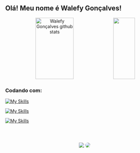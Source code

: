 ## Olá! Meu nome é Walefy Gonçalves!

<div align="center">
  <img width="49%" height="195px" src="https://github-readme-stats.vercel.app/api?username=walefy&show_icons=true&count_private=true&hide_border=true&theme=dracula" alt="Walefy Gonçalves github stats" /> 
  <img width="37%" height="195px" src="https://github-readme-stats.vercel.app/api/top-langs/?username=walefy&layout=compact&hide=css,html&hide_progress=false&hide_border=true&count_private=true&theme=dracula" />
</div>

### Codando com:

[![My Skills](https://skillicons.dev/icons?i=ts,java,js,python,rust,express,spring)](https://skillicons.dev)

[![My Skills](https://skillicons.dev/icons?i=nodejs,docker,bun,mysql,mongo,sequelize,prisma)](https://skillicons.dev)

[![My Skills](https://skillicons.dev/icons?i=react,redux,graphql,vitest,jest,html,css,git)](https://skillicons.dev)

&nbsp; <!-- space -->
&nbsp; <!-- space -->

## 
<div align="center"> 
  <a href="mailto:walefyd1@gmail.com"><img src="https://img.shields.io/badge/-Gmail-%23333?style=for-the-badge&logo=gmail&logoColor=white"></a>
  <a href="https://www.linkedin.com/in/walefy/"><img src="https://img.shields.io/badge/-LinkedIn-%230077B5?style=for-the-badge&logo=linkedin&logoColor=white" style="border-radius: 30px" target="_blank"></a> 
</div>
